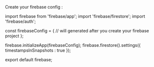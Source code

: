 Create your firebase config :

import firebase from 'firebase/app';
import 'firebase/firestore';
import 'firebase/auth';

const firebaseConfig = {
    // will generated after you create your firebase project
  };

  firebase.initializeApp(firebaseConfig);
  firebase.firestore().settings({ timestampsInSnapshots : true });

  export default firebase;